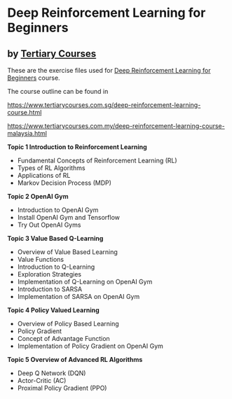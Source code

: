 # Deep Reinforcement Learning for Beginners
## by [Tertiary Courses](https://www.tertiarycourses.com.sg/)

These are the exercise files used for [Deep Reinforcement Learning for Beginners](https://www.tertiarycourses.com.sg/deep-reinforcement-learning-course.html) course. 

The course outline can be found in 

https://www.tertiarycourses.com.sg/deep-reinforcement-learning-course.html

https://www.tertiarycourses.com.my/deep-reinforcement-learning-course-malaysia.html

<p><strong>Topic 1 Introduction to Reinforcement Learning</strong></p>
<ul>
<li>Fundamental Concepts of Reinforcement Learning (RL)</li>
<li>Types of RL Algorithms</li>
<li>Applications of RL</li>
<li>Markov Decision Process (MDP)</li>
</ul>
<p><strong>Topic 2 OpenAI Gym</strong></p>
<ul>
<li>Introduction to OpenAI Gym</li>
<li>Install OpenAI Gym and Tensorflow</li>
<li>Try Out OpenAI Gyms</li>
</ul>
<p><strong>Topic 3 Value Based Q-Learning</strong></p>
<ul>
<li>Overview of Value Based Learning</li>
<li>Value Functions</li>
<li>Introduction to Q-Learning</li>
<li>Exploration Strategies</li>
<li>Implementation of Q-Learning on OpenAI Gym</li>
<li>Introduction to SARSA</li>
<li>Implementation of SARSA on OpenAI Gym</li>
</ul>
<p><strong>Topic 4 Policy Valued Learning</strong></p>
<ul>
<li>Overview of Policy Based Learning</li>
<li>Policy Gradient</li>
<li>Concept of Advantage Function</li>
<li>Implementation of Policy Gradient on OpenAI Gym</li>
</ul>
<p><strong>Topic 5 Overview of Advanced RL Algorithms</strong></p>
<ul>
<li>Deep Q Network (DQN)</li>
<li>Actor-Critic (AC)</li>
<li>Proximal Policy Gradient (PPO)</li>
</ul>

